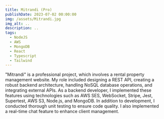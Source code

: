 ```yaml
---
title: Mitrandi (Pro)
publishDate: 2023-07-02 00:00:00
img: /assets/Mitrandi.jpg
img_alt: ..
description: ..
tags:
  - NodeJS
  - AWS
  - MongoDB
  - React
  - Typescript
  - Tailwind
---
```


"Mitrandi" is a professional project, which involves a rental property management website. My role included designing a REST API, creating a robust backend architecture, handling NoSQL database operations, and integrating external APIs. As a backend developer, I implemented these features using technologies such as AWS SES, WebSocket, Stripe, Jest, Supertest, AWS S3, Node.js, and MongoDB. In addition to development, I conducted thorough unit testing to ensure code quality. I also implemented a real-time chat feature to enhance client management.
